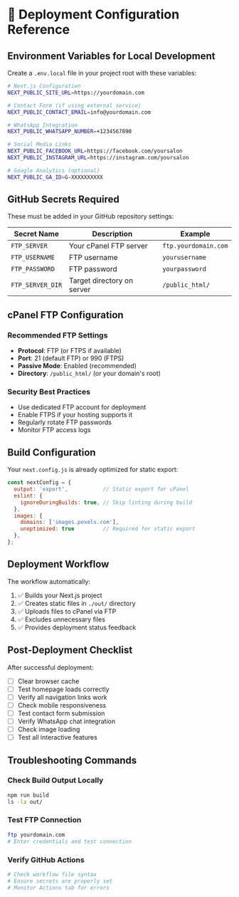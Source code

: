# 🔧 Deployment Configuration Reference

## Environment Variables for Local Development

Create a `.env.local` file in your project root with these variables:

```bash
# Next.js Configuration
NEXT_PUBLIC_SITE_URL=https://yourdomain.com

# Contact Form (if using external service)
NEXT_PUBLIC_CONTACT_EMAIL=info@yourdomain.com

# WhatsApp Integration
NEXT_PUBLIC_WHATSAPP_NUMBER=+1234567890

# Social Media Links
NEXT_PUBLIC_FACEBOOK_URL=https://facebook.com/yoursalon
NEXT_PUBLIC_INSTAGRAM_URL=https://instagram.com/yoursalon

# Google Analytics (optional)
NEXT_PUBLIC_GA_ID=G-XXXXXXXXXX
```

## GitHub Secrets Required

These must be added in your GitHub repository settings:

| Secret Name | Description | Example |
|-------------|-------------|---------|
| `FTP_SERVER` | Your cPanel FTP server | `ftp.yourdomain.com` |
| `FTP_USERNAME` | FTP username | `yourusername` |
| `FTP_PASSWORD` | FTP password | `yourpassword` |
| `FTP_SERVER_DIR` | Target directory on server | `/public_html/` |

## cPanel FTP Configuration

### Recommended FTP Settings
- **Protocol**: FTP (or FTPS if available)
- **Port**: 21 (default FTP) or 990 (FTPS)
- **Passive Mode**: Enabled (recommended)
- **Directory**: `/public_html/` (or your domain's root)

### Security Best Practices
- Use dedicated FTP account for deployment
- Enable FTPS if your hosting supports it
- Regularly rotate FTP passwords
- Monitor FTP access logs

## Build Configuration

Your `next.config.js` is already optimized for static export:

```javascript
const nextConfig = {
  output: 'export',           // Static export for cPanel
  eslint: {
    ignoreDuringBuilds: true, // Skip linting during build
  },
  images: {
    domains: ['images.pexels.com'],
    unoptimized: true         // Required for static export
  },
};
```

## Deployment Workflow

The workflow automatically:
1. ✅ Builds your Next.js project
2. ✅ Creates static files in `./out/` directory
3. ✅ Uploads files to cPanel via FTP
4. ✅ Excludes unnecessary files
5. ✅ Provides deployment status feedback

## Post-Deployment Checklist

After successful deployment:
- [ ] Clear browser cache
- [ ] Test homepage loads correctly
- [ ] Verify all navigation links work
- [ ] Check mobile responsiveness
- [ ] Test contact form submission
- [ ] Verify WhatsApp chat integration
- [ ] Check image loading
- [ ] Test all interactive features

## Troubleshooting Commands

### Check Build Output Locally
```bash
npm run build
ls -la out/
```

### Test FTP Connection
```bash
ftp yourdomain.com
# Enter credentials and test connection
```

### Verify GitHub Actions
```bash
# Check workflow file syntax
# Ensure secrets are properly set
# Monitor Actions tab for errors
```
